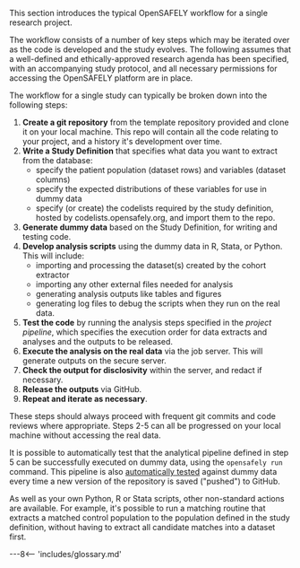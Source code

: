 This section introduces the typical OpenSAFELY workflow for a single research project.

The workflow consists of a number of key steps which may be iterated over as the code is developed and the study evolves.
The following assumes that a well-defined and ethically-approved research agenda has been specified, with an accompanying study protocol, and all necessary permissions for accessing the OpenSAFELY platform are in place. 

The workflow for a single study can typically be broken down into the following steps:

1.  **Create a git repository** from the template repository provided and clone it on your local machine.
This repo will contain all the code relating to your project, and a history it's development over time.
2.  **Write a Study Definition** that specifies what data you want to extract from the database:
    -   specify the patient population (dataset rows) and variables (dataset columns)
    -   specify the expected distributions of these variables for use in dummy data
    -   specify (or create) the codelists required by the study definition, hosted by codelists.opensafely.org, and import them to the repo.
3.  **Generate dummy data** based on the Study Definition, for writing and testing code.
4.  **Develop analysis scripts** using the dummy data in R, Stata, or Python. This will include:
    -   importing and processing the dataset(s) created by the cohort extractor
    -   importing any other external files needed for analysis
    -   generating analysis outputs like tables and figures
    -   generating log files to debug the scripts when they run on the real data.
5.  **Test the code** by running the analysis steps specified in the _project pipeline_, which specifies the execution order for data extracts and analyses and the outputs to be released.
6.  **Execute the analysis on the real data** via the job server. This will generate outputs on the secure server.
7.  **Check the output for disclosivity** within the server, and redact if necessary.
8.  **Release the outputs** via GitHub.
9. **Repeat and iterate as necessary**.

These steps should always proceed with frequent git commits and code reviews where appropriate. Steps 2-5 can all be progressed on your local machine without accessing the real data.

It is possible to automatically test that the analytical pipeline defined in step 5 can be successfully executed on dummy data, using the `opensafely run` command.
This pipeline is also [automatically tested](pipelines.md#running-your-code-with-GitHub-actions) against dummy data every time a new version of the repository is saved ("pushed") to GitHub.

As well as your own Python, R or Stata scripts, other non-standard actions are available. 
For example, it's possible to run a matching routine that extracts a matched control population to the population defined in the study definition, without having to extract all candidate matches into a dataset first.


---8<-- 'includes/glossary.md'
